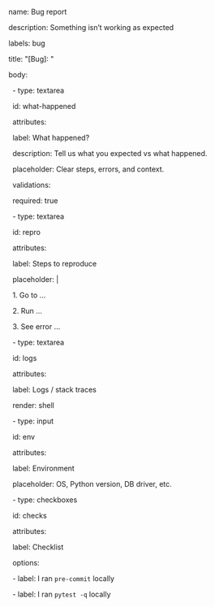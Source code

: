 name: Bug report

description: Something isn’t working as expected

labels: bug

title: "\[Bug]: "

body:

&nbsp; - type: textarea

&nbsp;   id: what-happened

&nbsp;   attributes:

&nbsp;     label: What happened?

&nbsp;     description: Tell us what you expected vs what happened.

&nbsp;     placeholder: Clear steps, errors, and context.

&nbsp;   validations:

&nbsp;     required: true

&nbsp; - type: textarea

&nbsp;   id: repro

&nbsp;   attributes:

&nbsp;     label: Steps to reproduce

&nbsp;     placeholder: |

&nbsp;       1. Go to …

&nbsp;       2. Run …

&nbsp;       3. See error …

&nbsp; - type: textarea

&nbsp;   id: logs

&nbsp;   attributes:

&nbsp;     label: Logs / stack traces

&nbsp;     render: shell

&nbsp; - type: input

&nbsp;   id: env

&nbsp;   attributes:

&nbsp;     label: Environment

&nbsp;     placeholder: OS, Python version, DB driver, etc.

&nbsp; - type: checkboxes

&nbsp;   id: checks

&nbsp;   attributes:

&nbsp;     label: Checklist

&nbsp;     options:

&nbsp;       - label: I ran `pre-commit` locally

&nbsp;       - label: I ran `pytest -q` locally
